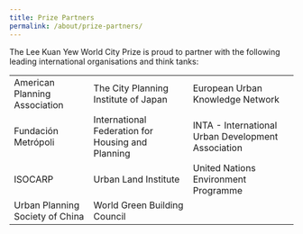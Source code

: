 ```yaml
---
title: Prize Partners
permalink: /about/prize-partners/
---
```


The Lee Kuan Yew World City Prize is proud to partner with the following leading international organisations and think tanks: 

| | | |
| :---|:---|:---|
| American Planning Association | The City Planning Institute of Japan | European Urban Knowledge Network              |
| Fundación Metrópoli | International Federation for Housing and Planning | INTA - International Urban Development Association |
| ISOCARP | Urban Land Institute | United Nations Environment Programme |
| Urban Planning Society of China | World Green Building Council | 
